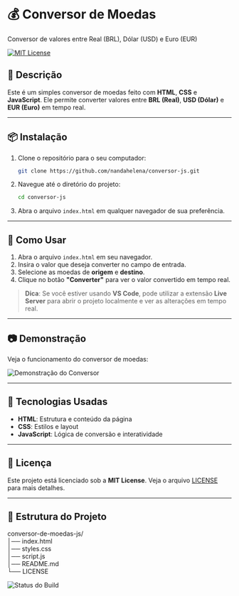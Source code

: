 # 💰 **Conversor de Moedas**  
Conversor de valores entre Real (BRL), Dólar (USD) e Euro (EUR)

[![MIT License](https://img.shields.io/badge/license-MIT-green)](https://opensource.org/licenses/MIT)

## 📜 **Descrição**  
Este é um simples conversor de moedas feito com **HTML**, **CSS** e **JavaScript**. Ele permite converter valores entre **BRL (Real)**, **USD (Dólar)** e **EUR (Euro)** em tempo real.

---

## 📦 **Instalação**

1. Clone o repositório para o seu computador:
    ```bash
    git clone https://github.com/nandahelena/conversor-js.git
    ```
2. Navegue até o diretório do projeto:
    ```bash
    cd conversor-js
    ```
3. Abra o arquivo `index.html` em qualquer navegador de sua preferência.

---

## 🚀 **Como Usar**

1. Abra o arquivo `index.html` em seu navegador.
2. Insira o valor que deseja converter no campo de entrada.
3. Selecione as moedas de **origem** e **destino**.
4. Clique no botão **"Converter"** para ver o valor convertido em tempo real.

> **Dica**: Se você estiver usando **VS Code**, pode utilizar a extensão **Live Server** para abrir o projeto localmente e ver as alterações em tempo real.

---

## 📷 **Demonstração**  
Veja o funcionamento do conversor de moedas:

![Demonstração do Conversor](https://github.com/user-attachments/assets/bb1d75e3-1f22-4221-8739-66c40276552f)

---

## 🔧 **Tecnologias Usadas**  
- **HTML**: Estrutura e conteúdo da página
- **CSS**: Estilos e layout
- **JavaScript**: Lógica de conversão e interatividade

---

## 📜 **Licença**  
Este projeto está licenciado sob a **MIT License**. Veja o arquivo [LICENSE](LICENSE) para mais detalhes.

---

## 📂 **Estrutura do Projeto**
conversor-de-moedas-js/  
│── index.html         
│── styles.css         
│── script.js          
│── README.md           
└── LICENSE     

![Status do Build](https://img.shields.io/badge/build-passing-brightgreen)

